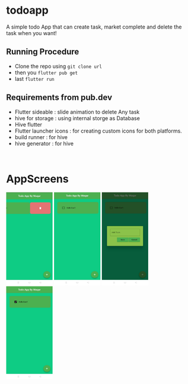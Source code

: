 # todoapp

A simple todo App that can create task, market complete and delete the task when you want!

## Running Procedure
- Clone the repo using `git clone url`
- then you `flutter pub get`
- last `flutter run`

## Requirements from pub.dev
- Flutter sideable : slide animation to delete Any task
- hive for storage : using internal storge as Database
- Hive flutter
- Flutter launcher icons : for creating custom icons for both platforms.
- build runner : for hive 
- hive generator : for hive
<br/>
<h1>AppScreens</h1>
<img src="screens/image1.jpeg" alt="delete"  width="125" height="250">
<img src="screens/image2.jpeg" alt="AppScreen" width="125" height="250">
<img src="screens/image3.jpeg" alt="AddTask" width="125" height="250">
<img src="screens/image4.jpeg" alt="Marked Done" width="125" height="250">
